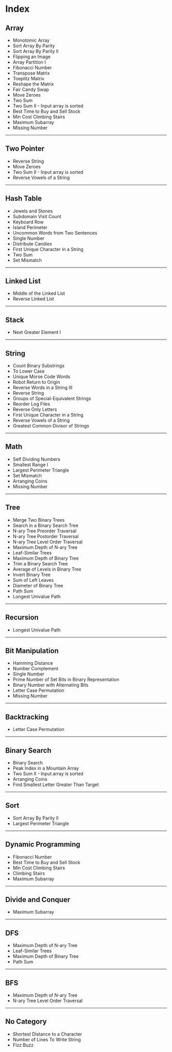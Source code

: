 # Index #

## Array ##
- Monotomic Array
- Sort Array By Parity
- Sort Array By Parity II
- Flipping an Image
- Array Partition I
- Fibonacci Number
- Transpose Matrix
- Toeplitz Matrix
- Reshape the Matrix
- Fair Candy Swap
- Move Zeroes
- Two Sum
- Two Sum II - Input array is sorted
- Best Time to Buy and Sell Stock
- Min Cost Climbing Stairs
- Maximum Subarray
- Missing Number
---
## Two Pointer ##
- Reverse String
- Move Zeroes
- Two Sum II - Input array is sorted
- Reverse Vowels of a String

---
## Hash Table ##
- Jewels and Stones
- Subdomain Visit Count
- Keyboard Row
- Island Perimeter
- Uncommon Words from Two Sentences
- Single Number
- Distribute Candies
- First Unique Character in a String
- Two Sum
- Set Mismatch
---
## Linked List ##
- Middle of the Linked List
- Reverse Linked List
---
## Stack ##
- Next Greater Element I
---
## String ##
- Count Binary Substrings
- To Lower Case
- Unique Morse Code Words
- Robot Return to Origin
- Reverse Words in a String III
- Reverse String
- Groups of Special-Equivalent Strings
- Reorder Log Files
- Reverse Only Letters
- First Unique Character in a String
- Reverse Vowels of a String
- Greatest Common Divisor of Strings
---
## Math ##
- Self Dividing Numbers
- Smallest Range I
- Largest Perimeter Triangle
- Set Mismatch
- Arranging Coins
- Missing Number

---
## Tree ##
- Merge Two Binary Trees
- Search in a Binary Search Tree
- N-ary Tree Preorder Traversal
- N-ary Tree Postorder Traversal
- N-ary Tree Level Order Traversal
- Maximum Depth of N-ary Tree
- Leaf-Similar Trees
- Maximum Depth of Binary Tree
- Trim a Binary Search Tree
- Average of Levels in Binary Tree
- Invert Binary Tree
- Sum of Left Leaves
- Diameter of Binary Tree
- Path Sum
- Longest Univalue Path
---
## Recursion ##
- Longest Univalue Path
---
## Bit Manipulation ##
- Hamming Distance
- Number Complement
- Single Number
- Prime Number of Set Bits in Binary Representation
- Binary Number with Alternating Bits
- Letter Case Permutation
- Missing Number
---
## Backtracking ##
- Letter Case Permutation
---
## Binary Search
- Binary Search
- Peak Index in a Mountain Array
- Two Sum II - Input array is sorted
- Arranging Coins
- Find Smallest Letter Greater Than Target
---
## Sort ##
- Sort Array By Parity II
- Largest Perimeter Triangle

---
## Dynamic Programming ##
- Fibonacci Number
- Best Time to Buy and Sell Stock
- Min Cost Climbing Stairs
- Climbing Stairs
- Maximum Subarray
---
## Divide and Conquer ##
- Maximum Subarray
---
## DFS ##
- Maximum Depth of N-ary Tree
- Leaf-Similar Trees
- Maximum Depth of Binary Tree
- Path Sum

---
## BFS ##
- Maximum Depth of N-ary Tree
- N-ary Tree Level Order Traversal

---
## No Category ##
- Shortest Distance to a Character
- Number of Lines To Write String
- Fizz Buzz